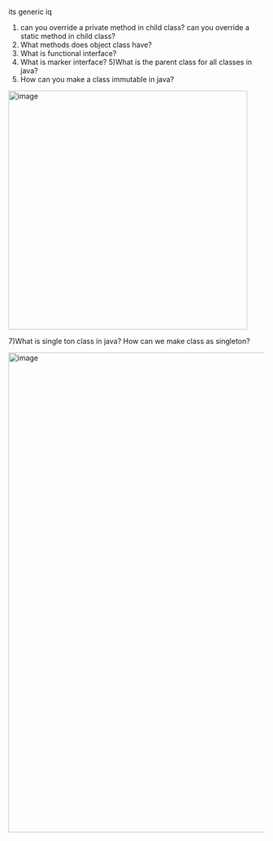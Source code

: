 its generic iq

1) can you override a private method in child class?
can you override a static method in child class?
2) What methods does object class have?
3) What is functional interface?
4) What is marker interface?
5)What is the parent class for all classes in java?
6) How can you make a class immutable in java?

<img width="470" alt="image" src="https://github.com/sateesh3048/my_java_topics/assets/1171883/c2746175-300c-4497-b412-33031f6a9fd7">

7)What is single ton class in java? How can we make class as singleton?

<img width="944" alt="image" src="https://github.com/sateesh3048/my_java_topics/assets/1171883/313609ae-1186-4583-b912-d9b64284f5e2">

